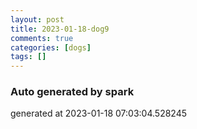 ```yaml
---
layout: post
title: 2023-01-18-dog9
comments: true
categories: [dogs]
tags: []
---
```


### Auto generated by spark
generated at 2023-01-18 07:03:04.528245
